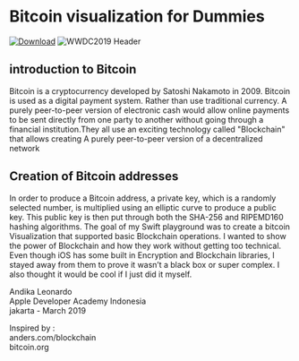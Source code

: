 # Bitcoin visualization for Dummies
[![Download](https://img.shields.io/github/downloads/JustinFincher/WWDC19Playground/total.svg)](https://github.com/andikaleonardo/WWDC-2019-Scholarship-Submissions/releases)
![WWDC2019 Header](https://i.imgur.com/hOdqkDh.jpg)
## introduction to Bitcoin
Bitcoin is a cryptocurrency developed by Satoshi Nakamoto in 2009. Bitcoin is used as a digital payment system. Rather than use traditional currency. A purely peer-to-peer version of electronic cash would allow online payments to be sent directly from one party to another without going through a financial institution.They all use an exciting technology called "Blockchain" that allows creating A purely peer-to-peer version of a decentralized network<br>
## Creation of Bitcoin addresses
In order to produce a Bitcoin address, a private key, which is a randomly selected number, is multiplied using an elliptic curve to produce a public key. This public key is then put through both the SHA-256 and RIPEMD160 hashing algorithms.
The goal of my Swift playground was to create a bitcoin Visualization that supported basic Blockchain operations. I wanted to show the power of Blockchain and how they work without getting too technical. Even though iOS has some built in Encryption and Blockchain libraries, I stayed away from them to prove it wasn’t a black box or super complex. I also thought it would be cool if I just did it myself.





Andika Leonardo<br>
Apple Developer Academy Indonesia<br> 
jakarta - March 2019

Inspired by :<br> 
anders.com/blockchain<br> 
bitcoin.org<br> 
